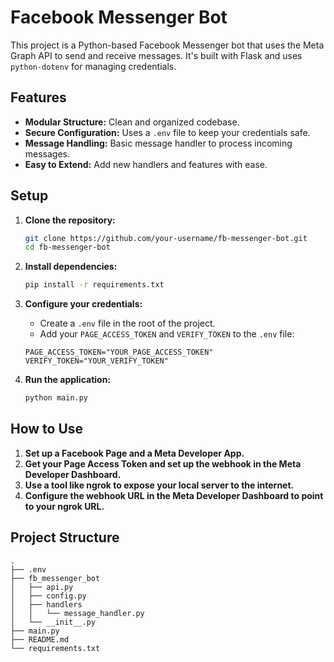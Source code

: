 # Facebook Messenger Bot

This project is a Python-based Facebook Messenger bot that uses the Meta Graph API to send and receive messages. It's built with Flask and uses `python-dotenv` for managing credentials.

## Features

-   **Modular Structure:** Clean and organized codebase.
-   **Secure Configuration:** Uses a `.env` file to keep your credentials safe.
-   **Message Handling:** Basic message handler to process incoming messages.
-   **Easy to Extend:** Add new handlers and features with ease.

## Setup

1.  **Clone the repository:**

    ```bash
    git clone https://github.com/your-username/fb-messenger-bot.git
    cd fb-messenger-bot
    ```

2.  **Install dependencies:**

    ```bash
    pip install -r requirements.txt
    ```

3.  **Configure your credentials:**

    -   Create a `.env` file in the root of the project.
    -   Add your `PAGE_ACCESS_TOKEN` and `VERIFY_TOKEN` to the `.env` file:

    ```
    PAGE_ACCESS_TOKEN="YOUR_PAGE_ACCESS_TOKEN"
    VERIFY_TOKEN="YOUR_VERIFY_TOKEN"
    ```

4.  **Run the application:**

    ```bash
    python main.py
    ```

## How to Use

1.  **Set up a Facebook Page and a Meta Developer App.**
2.  **Get your Page Access Token and set up the webhook in the Meta Developer Dashboard.**
3.  **Use a tool like ngrok to expose your local server to the internet.**
4.  **Configure the webhook URL in the Meta Developer Dashboard to point to your ngrok URL.**

## Project Structure

```
.
├── .env
├── fb_messenger_bot
│   ├── api.py
│   ├── config.py
│   ├── handlers
│   │   └── message_handler.py
│   └── __init__.py
├── main.py
├── README.md
└── requirements.txt
```
